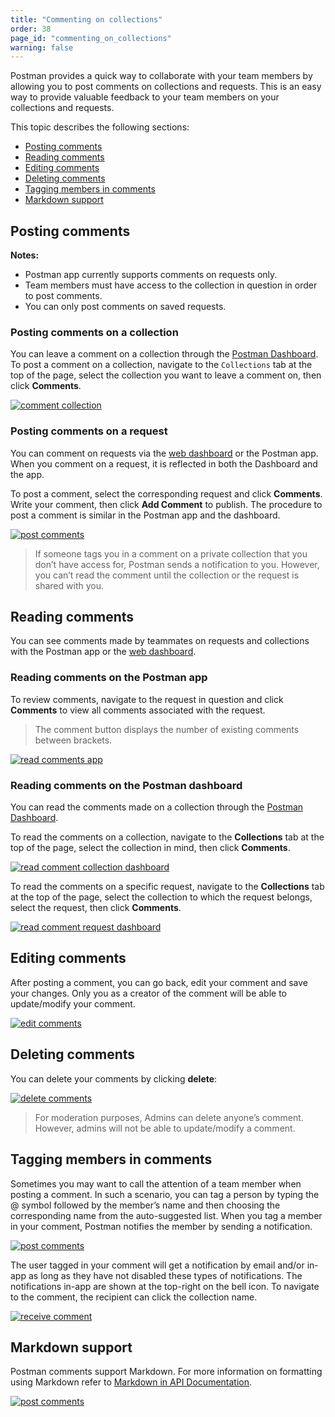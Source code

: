 ```yaml
---
title: "Commenting on collections"
order: 38
page_id: "commenting_on_collections"
warning: false
---
```


Postman provides a quick way to collaborate with your team members by allowing you to post comments on collections and requests. This is an easy way to provide valuable feedback to your team members on your collections and requests.

This topic describes the following sections:

* [Posting comments](#posting-comments)
* [Reading comments](#reading-comments)
* [Editing comments](#editing-comments)
* [Deleting comments](#deleting-comments)
* [Tagging members in comments](#tagging-members-in-comments)
* [Markdown support](#markdown-support)

## Posting comments

**Notes:**

* Postman app currently supports comments on requests only.
* Team members must have access to the collection in question in order to post comments.
* You can only post comments on saved requests.

### Posting comments on a collection

You can leave a comment on a collection through the [Postman Dashboard](https://app.getpostman.com). To post a comment on a collection, navigate to the `Collections` tab at the top of the page, select the collection you want to leave a comment on, then click **Comments**.

[![comment collection](https://user-images.githubusercontent.com/5029719/71972143-0302e200-3204-11ea-9eed-7db783785711.png)](https://user-images.githubusercontent.com/5029719/71972143-0302e200-3204-11ea-9eed-7db783785711.png)

### Posting comments on a request

You can comment on requests via the [web dashboard](https://app.getpostman.com) or the Postman app. When you comment on a request, it is reflected in both the Dashboard and the app.

To post a comment, select the corresponding request and click **Comments**. Write your comment, then click **Add Comment** to publish. The procedure to post a comment is similar in the Postman app and the dashboard.

[![post comments](https://assets.postman.com/postman-docs/comment-general.gif)](https://assets.postman.com/postman-docs/comment-general.gif)

> If someone tags you in a comment on a private collection that you don’t have access for, Postman sends a notification to you. However, you can’t read the comment until the collection or the request is shared with you.  

## Reading comments

You can see comments made by teammates on requests and collections with the Postman app or the [web dashboard](https://app.getpostman.com).

### Reading comments on the Postman app

To review comments, navigate to the request in question and click **Comments** to view all comments associated with the request.

> The comment button displays the number of existing comments between brackets.

[![read comments app](https://user-images.githubusercontent.com/5029719/71972448-8c1a1900-3204-11ea-8c9e-eae41eb5c54a.png)](https://user-images.githubusercontent.com/5029719/71972448-8c1a1900-3204-11ea-8c9e-eae41eb5c54a.png)

### Reading comments on the Postman dashboard

You can read the comments made on a collection through the [Postman Dashboard](https://app.getpostman.com).

To read the comments on a collection, navigate to the **Collections** tab at the top of the page, select the collection in mind, then click **Comments**.

[![read comment collection dashboard](https://user-images.githubusercontent.com/5029719/71084214-b3913f00-218c-11ea-8796-cab07431775f.gif)](https://user-images.githubusercontent.com/5029719/71084214-b3913f00-218c-11ea-8796-cab07431775f.gif)

To read the comments on a specific request, navigate to the **Collections** tab at the top of the page, select the collection to which the request belongs, select the request, then click **Comments**.

[![read comment request dashboard](https://user-images.githubusercontent.com/5029719/71084799-f56eb500-218d-11ea-9850-8f2bb4701cc7.gif)](https://user-images.githubusercontent.com/5029719/71084799-f56eb500-218d-11ea-9850-8f2bb4701cc7.gif)

## Editing comments

After posting a comment, you can go back, edit your comment and save your changes. Only you as a creator of the comment will be able to update/modify your comment.

[![edit comments](https://user-images.githubusercontent.com/5029719/71972899-84a73f80-3205-11ea-8721-f54ac0a4a03d.png)](https://user-images.githubusercontent.com/5029719/71972899-84a73f80-3205-11ea-8721-f54ac0a4a03d.png)

## Deleting comments

You can delete your comments by clicking **delete**:

[![delete comments](https://user-images.githubusercontent.com/5029719/71972924-91c42e80-3205-11ea-8b97-61142d7e6919.png)](https://user-images.githubusercontent.com/5029719/71972924-91c42e80-3205-11ea-8b97-61142d7e6919.png)

> For moderation purposes, Admins can delete anyone’s comment. However, admins will not be able to update/modify a comment.

## Tagging members in comments

Sometimes you may want to call the attention of a team member when posting a comment. In such a scenario, you can tag a person by typing the @ symbol followed by the member’s name and then choosing the corresponding name from the auto-suggested list. When you tag a member in your comment, Postman notifies the member by sending a notification.

[![post comments](https://assets.postman.com/postman-docs/comment-mention.png)](https://assets.postman.com/postman-docs/comment-mention.png)

The user tagged in your comment will get a notification by email and/or in-app as long as they have not disabled these types of notifications. The notifications in-app are shown at the top-right on the bell icon. To navigate to the comment, the recipient can click the collection name.

[![receive comment](https://user-images.githubusercontent.com/5029719/71098559-cb2af080-21a9-11ea-95ae-68b5dbb2eea9.png)](https://user-images.githubusercontent.com/5029719/71098559-cb2af080-21a9-11ea-95ae-68b5dbb2eea9.png)

## Markdown support

Postman comments support Markdown. For more information on formatting using Markdown refer to [Markdown in API Documentation](https://documenter.getpostman.com/view/33232/markdown-in-api-documentation/JsGc?version=latest).

[![post comments](https://assets.postman.com/postman-docs/comment-markdown.png)](https://assets.postman.com/postman-docs/comment-markdown.png)
